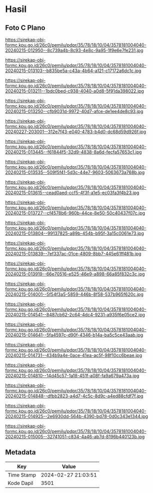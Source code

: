 # Hasil

## Foto C Plano

https://sirekap-obj-formc.kpu.go.id/26c0/pemilu/pdpr/35/78/18/10/04/3578181004040-20240215-012950--8c739a4b-8c93-4e8c-9a95-1f9e6e7fe231.jpg

https://sirekap-obj-formc.kpu.go.id/26c0/pemilu/pdpr/35/78/18/10/04/3578181004040-20240215-013103--b835be5a-c43a-4b64-a121-c17172a6dc1c.jpg

https://sirekap-obj-formc.kpu.go.id/26c0/pemilu/pdpr/35/78/18/10/04/3578181004040-20240215-013211--1bdc0bed-c938-4040-a0d8-5f91da398022.jpg

https://sirekap-obj-formc.kpu.go.id/26c0/pemilu/pdpr/35/78/18/10/04/3578181004040-20240215-013250--cfb9031d-9972-40d7-afce-de1ee4de8c93.jpg

https://sirekap-obj-formc.kpu.go.id/26c0/pemilu/pdpr/35/78/18/10/04/3578181004040-20240227-203001--312e7f43-e040-4783-b4d0-dc68d59d926f.jpg

https://sirekap-obj-formc.kpu.go.id/26c0/pemilu/pdpr/35/78/18/10/04/3578181004040-20240215-013445--f61844f5-32d9-4838-8a6d-fecfa57653c1.jpg

https://sirekap-obj-formc.kpu.go.id/26c0/pemilu/pdpr/35/78/18/10/04/3578181004040-20240215-013535--509f5f41-5d3c-44e7-9603-5063673a768b.jpg

https://sirekap-obj-formc.kpu.go.id/26c0/pemilu/pdpr/35/78/18/10/04/3578181004040-20240215-013615--cead0aed-ccf5-4f3f-a1e5-ec03fa3f4b23.jpg

https://sirekap-obj-formc.kpu.go.id/26c0/pemilu/pdpr/35/78/18/10/04/3578181004040-20240215-013727--cf4578b6-960b-44ce-8e50-50c40437f07c.jpg

https://sirekap-obj-formc.kpu.go.id/26c0/pemilu/pdpr/35/78/18/10/04/3578181004040-20240215-013804--99137825-a89b-454b-b95f-3a15c0061e73.jpg

https://sirekap-obj-formc.kpu.go.id/26c0/pemilu/pdpr/35/78/18/10/04/3578181004040-20240215-013839--7ef337ac-01ce-4809-8bb7-445e61ff481b.jpg

https://sirekap-obj-formc.kpu.go.id/26c0/pemilu/pdpr/35/78/18/10/04/3578181004040-20240215-013919--66e70516-e525-46e9-a898-66a85f832c3c.jpg

https://sirekap-obj-formc.kpu.go.id/26c0/pemilu/pdpr/35/78/18/10/04/3578181004040-20240215-014001--5f54f3a5-5859-446b-8f58-537b965f620c.jpg

https://sirekap-obj-formc.kpu.go.id/26c0/pemilu/pdpr/35/78/18/10/04/3578181004040-20240215-014541--8487cb62-2c64-4dc4-9231-a935f6e05ce2.jpg

https://sirekap-obj-formc.kpu.go.id/26c0/pemilu/pdpr/35/78/18/10/04/3578181004040-20240215-014641--5fa4597c-d90f-4346-b14a-ba5c5ce43aab.jpg

https://sirekap-obj-formc.kpu.go.id/26c0/pemilu/pdpr/35/78/18/10/04/3578181004040-20240215-014731--434b9a4e-0ace-41ea-ac5f-98f10cc6beae.jpg

https://sirekap-obj-formc.kpu.go.id/26c0/pemilu/pdpr/35/78/18/10/04/3578181004040-20240215-014810--14d45c57-1a18-451f-a08f-fa9a679a473a.jpg

https://sirekap-obj-formc.kpu.go.id/26c0/pemilu/pdpr/35/78/18/10/04/3578181004040-20240215-014848--dfbb2823-a4d7-4c5c-8d9c-a4ed88cfdf7f.jpg

https://sirekap-obj-formc.kpu.go.id/26c0/pemilu/pdpr/35/78/18/10/04/3578181004040-20240215-014925--2e6930dd-564b-4390-bd78-0d0c343e1344.jpg

https://sirekap-obj-formc.kpu.go.id/26c0/pemilu/pdpr/35/78/18/10/04/3578181004040-20240215-015005--32741051-c834-4a46-ab7d-8196b440123b.jpg


## Metadata

| Key        | Value               |
| ---------- | ------------------- |
| Time Stamp | 2024-02-27 21:03:51 |
| Kode Dapil | 3501                |



